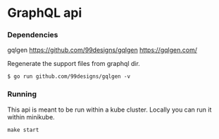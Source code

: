 # GraphQL api 

### Dependencies 
gqlgen 
https://github.com/99designs/gqlgen
https://gqlgen.com/

Regenerate the support files from graphql dir.
```
$ go run github.com/99designs/gqlgen -v
```

### Running 
This api is meant to be run within a kube cluster. Locally you can run it within minikube.

```
make start
```